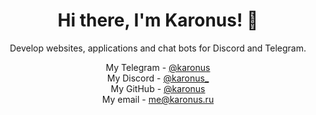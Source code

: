 <h1 align="center">Hi there, I'm Karonus! 👋</h1>

<p align="center">
  Develop websites, applications and chat bots for Discord and Telegram.
</p>

<p align="center">
  My Telegram - <a href="https://t.me/karonus/">@karonus</a>
  <br/>
  My Discord - <a href="https://discord.com/users/371530764510167040/">@karonus_</a>
  <br/>
  My GitHub - <a href="https://github.com/Karonus/">@karonus</a>
  <br/>
  My email - <a href="mailto:me@karonus.ru">me@karonus.ru</a>
</p>
